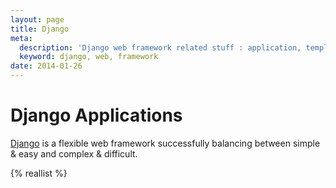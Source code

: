 ```yaml
---
layout: page
title: Django
meta:
  description: 'Django web framework related stuff : application, template tag, whatever.'
  keyword: django, web, framework
date: 2014-01-26
---
```


# Django Applications

[Django](http://djangoproject.com/) is a flexible web framework successfully balancing between simple & easy and complex & difficult.


{% reallist %}
